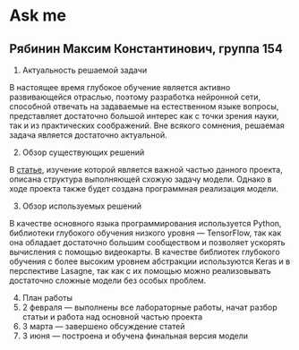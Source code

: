 # Ask me
## Рябинин Максим Константинович, группа 154

1. Актуальность решаемой задачи

  В настоящее время глубокое обучение является активно развивающейся отраслью, поэтому разработка нейронной сети, способной отвечать на задаваемые на естественном языке вопросы, представляет достаточно большой интерес как с точки зрения науки, так и из практических соображений. Вне всякого сомнения, решаемая задача является достаточно актуальной. 
  
2. Обзор существующих решений
  
  В [статье](https://arxiv.org/pdf/1506.07285.pdf), изучение которой является важной частью данного проекта, описана структура выполняющей схожую задачу модели. Однако в ходе проекта также будет создана программная реализация модели.

3. Обзор используемых решений
  
  В качестве основного языка программирования используется Python, библиотеки глубокого обучения низкого уровня — TensorFlow, так как она обладает достаточно большим сообществом и позволяет ускорять вычисления с помощью видеокарты. В качестве библиотек глубокого обучения с более высоким уровнем абстракции используются Keras и в перспективе Lasagne, так как с их помощью можно реализовывать достаточно сложные модели без особых проблем.

4. План работы
  1. 2 февраля — выполнены все лабораторные работы, начат разбор статьи и работа над основной частью проекта
  2. 3 марта — завершено обсуждение статей
  3. 3 июня — построена и обучена финальная версия модели
  
